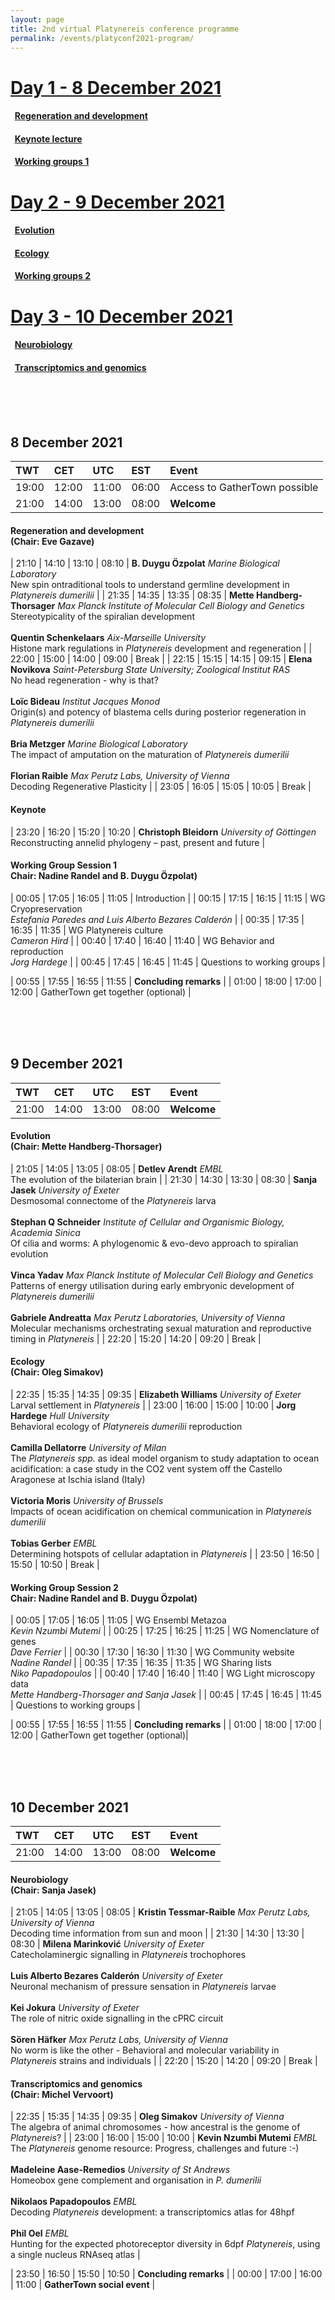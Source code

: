 ```yaml
---
layout: page
title: 2nd virtual Platynereis conference programme
permalink: /events/platyconf2021-program/
---
```


# [Day 1 - 8 December 2021](#2021-12-08)
#### &nbsp;&nbsp;[Regeneration and development](#Development)
#### &nbsp;&nbsp;[Keynote lecture](#Keynote)
#### &nbsp;&nbsp;[Working groups 1](#WGs1)
# [Day 2 - 9 December 2021](#2021-12-09)
#### &nbsp;&nbsp;[Evolution](#Evolution)
#### &nbsp;&nbsp;[Ecology](#Ecology)
#### &nbsp;&nbsp;[Working groups 2](#WGs2)
# [Day 3 - 10 December 2021](#2021-12-10)
#### &nbsp;&nbsp;[Neurobiology](#Neurobiology)
#### &nbsp;&nbsp;[Transcriptomics and genomics](#Transcriptomics)

<br>
<br>
<br>

## <a name="2021-12-08"></a>8 December 2021

| TWT | CET | UTC | EST | Event |
| :--- | :--- | :--- | :--- | :----- |
| 19:00 | 12:00 | 11:00 | 06:00  | Access to GatherTown possible |
| 21:00 | 14:00 | 13:00 | 08:00  | **Welcome** |


#### <a name="Development"></a>**Regeneration and development**<br>(Chair: Eve Gazave)

| 21:10 | 14:10 | 13:10 | 08:10  | **B. Duygu Özpolat** _Marine Biological Laboratory_<br>New spin ontraditional tools to understand germline development in _Platynereis dumerilii_  |
| 21:35 | 14:35 | 13:35 | 08:35  | **Mette Handberg-Thorsager** _Max Planck Institute of Molecular Cell Biology and Genetics_<br>Stereotypicality of the spiralian development<br><br>**Quentin Schenkelaars** _Aix-Marseille University_<br>Histone mark regulations in _Platynereis_ development and regeneration |
| 22:00 | 15:00 | 14:00 | 09:00  | Break |
| 22:15 | 15:15 | 14:15 | 09:15  | **Elena Novikova** _Saint-Petersburg State University; Zoological Institut RAS_<br>No head regeneration - why is that?<br><br>**Loïc Bideau** _Institut Jacques Monod_<br>Origin(s) and potency of blastema cells during posterior regeneration in _Platynereis dumerilii_<br><br>**Bria Metzger** _Marine Biological Laboratory_<br>The impact of amputation on the maturation of _Platynereis dumerilii_<br><br>**Florian Raible** _Max Perutz Labs, University of Vienna_<br>Decoding Regenerative Plasticity |
| 23:05 | 16:05 | 15:05 | 10:05  | Break |

#### <a name="Keynote"></a>**Keynote**

| 23:20 | 16:20 | 15:20 | 10:20  | **Christoph Bleidorn** _University of Göttingen_<br>Reconstructing annelid phylogeny – past, present and future |

#### <a name="WGs1"></a>**Working Group Session 1**<br>Chair: Nadine Randel and B. Duygu Özpolat)

| 00:05 | 17:05 | 16:05 | 11:05  | Introduction |
| 00:15 | 17:15 | 16:15 | 11:15  | WG Cryopreservation<br>_Estefania Paredes and Luis Alberto Bezares Calderón_ |
| 00:35 | 17:35 | 16:35 | 11:35  | WG Platynereis culture<br>_Cameron Hird_ |
| 00:40 | 17:40 | 16:40 | 11:40  | WG Behavior and reproduction<br>_Jorg Hardege_ |
| 00:45 | 17:45 | 16:45 | 11:45  | Questions to working groups |

| 00:55 | 17:55 | 16:55 | 11:55  | **Concluding remarks** |
| 01:00 | 18:00 | 17:00 | 12:00  | GatherTown get together (optional) |

<br>
<br>
<br>

## <a name="2021-12-09"></a>9 December 2021

| TWT | CET | UTC | EST | Event |
| :--- | :--- | :--- | :--- | :----- |
| 21:00 | 14:00 | 13:00 | 08:00  | **Welcome** |

#### <a name="Evolution"></a>**Evolution**<br>(Chair: Mette Handberg-Thorsager)

| 21:05 | 14:05 | 13:05 | 08:05  | **Detlev Arendt** _EMBL_<br>The evolution of the bilaterian brain |
| 21:30 | 14:30 | 13:30 | 08:30  | **Sanja Jasek** _University of Exeter_<br>Desmosomal connectome of the _Platynereis_ larva<br><br>**Stephan Q Schneider** _Institute of Cellular and Organismic Biology, Academia Sinica_<br>Of cilia and worms: A phylogenomic & evo-devo approach to spiralian evolution<br><br>**Vinca Yadav** _Max Planck Institute of Molecular Cell Biology and Genetics_<br>Patterns of energy utilisation during early embryonic development of _Platynereis dumerilii_<br><br>**Gabriele Andreatta** _Max Perutz Laboratories, University of Vienna_<br>Molecular mechanisms orchestrating sexual maturation and reproductive timing in _Platynereis_ |
| 22:20 | 15:20 | 14:20 | 09:20  | Break |

#### <a name="Ecology"></a>**Ecology**<br>(Chair: Oleg Simakov)

| 22:35 | 15:35 | 14:35 | 09:35  | **Elizabeth Williams** _University of Exeter_<br>Larval settlement in _Platynereis_ |
| 23:00 | 16:00 | 15:00 | 10:00  | **Jorg Hardege** _Hull University_<br>Behavioral ecology of _Platynereis dumerilii_ reproduction<br><br>**Camilla Dellatorre** _University of Milan_<br>The _Platynereis spp._ as ideal model organism to study adaptation to ocean acidification: a case study in the CO2 vent system off the Castello Aragonese at Ischia island (Italy)<br><br>**Victoria Moris** _University of Brussels_<br>Impacts of ocean acidification on chemical communication in _Platynereis dumerilii_<br><br>**Tobias Gerber** _EMBL_<br>Determining hotspots of cellular adaptation in _Platynereis_ |
| 23:50 | 16:50 | 15:50 | 10:50  | Break |

#### <a name="WGs2"></a>**Working Group Session 2**<br>Chair: Nadine Randel and B. Duygu Özpolat)

| 00:05 | 17:05 | 16:05 | 11:05  | WG Ensembl Metazoa<br>_Kevin Nzumbi Mutemi_ |
| 00:25 | 17:25 | 16:25 | 11:25  | WG Nomenclature of genes<br>_Dave Ferrier_ |
| 00:30 | 17:30 | 16:30 | 11:30  | WG Community website<br>_Nadine Randel_ |
| 00:35 | 17:35 | 16:35 | 11:35  | WG Sharing lists<br>_Niko Papadopoulos_ |
| 00:40 | 17:40 | 16:40 | 11:40  | WG Light microscopy data<br>_Mette Handberg-Thorsager and Sanja Jasek_ |
| 00:45 | 17:45 | 16:45 | 11:45  | Questions to working groups |

| 00:55 | 17:55 | 16:55 | 11:55  | **Concluding remarks** |
| 01:00 | 18:00 | 17:00 | 12:00  | GatherTown get together (optional)|

<br>
<br>
<br>

## <a name="2021-12-10"></a>10 December 2021

| TWT | CET | UTC | EST | Event |
| :--- | :--- | :--- | :--- | :----- |
| 21:00 | 14:00 | 13:00 | 08:00  | **Welcome** |

#### <a name="Neurobiology"></a>**Neurobiology**<br>(Chair: Sanja Jasek)

| 21:05 | 14:05 | 13:05 | 08:05  | **Kristin Tessmar-Raible** _Max Perutz Labs, University of Vienna_<br>Decoding time information from sun and moon |
| 21:30 | 14:30 | 13:30 | 08:30  | **Milena Marinković** _University of Exeter_<br>Catecholaminergic signalling in _Platynereis_ trochophores<br><br>**Luis Alberto Bezares Calderón** _University of Exeter_<br>Neuronal mechanism of pressure sensation in _Platynereis_ larvae<br><br>**Kei Jokura** _University of Exeter_<br>The role of nitric oxide signalling in the cPRC circuit<br><br>**Sören Häfker** _Max Perutz Labs, University of Vienna_<br>No worm is like the other - Behavioral and molecular variability in _Platynereis_ strains and individuals |
| 22:20 | 15:20 | 14:20 | 09:20  | Break |

#### <a name="Transcriptomics"></a>**Transcriptomics and genomics**<br>(Chair: Michel Vervoort)

| 22:35 | 15:35 | 14:35 | 09:35  | **Oleg Simakov** _University of Vienna_<br>The algebra of animal chromosomes - how ancestral is the genome of _Platynereis_? |
| 23:00 | 16:00 | 15:00 | 10:00  | **Kevin Nzumbi Mutemi** _EMBL_<br>The _Platynereis_ genome resource: Progress, challenges and future :-)<br><br>**Madeleine Aase-Remedios** _University of St Andrews_<br>Homeobox gene complement and organisation in _P. dumerilii_<br><br>**Nikolaos Papadopoulos** _EMBL_<br>Decoding _Platynereis_ development: a transcriptomics atlas for 48hpf<br><br>**Phil Oel** _EMBL_<br>Hunting for the expected photoreceptor diversity in 6dpf _Platynereis_, using a single nucleus RNAseq atlas |

| 23:50 | 16:50 | 15:50 | 10:50  | **Concluding remarks** |
| 00:00 | 17:00 | 16:00 | 11:00  | **GatherTown social event** |


